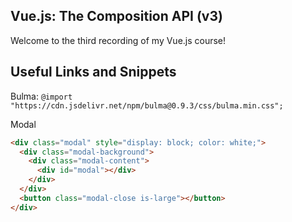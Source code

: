 ## Vue.js: The Composition API (v3)

Welcome to the third recording of my Vue.js course! 

## Useful Links and Snippets

Bulma: `@import "https://cdn.jsdelivr.net/npm/bulma@0.9.3/css/bulma.min.css";`

Modal

```html
<div class="modal" style="display: block; color: white;">
  <div class="modal-background">
    <div class="modal-content">
      <div id="modal"></div>
    </div>
  </div>
  <button class="modal-close is-large"></button>
</div>
```
